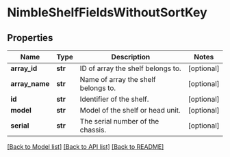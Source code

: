 # NimbleShelfFieldsWithoutSortKey

## Properties
Name | Type | Description | Notes
------------ | ------------- | ------------- | -------------
**array_id** | **str** | ID of array the shelf belongs to. | [optional] 
**array_name** | **str** | Name of array the shelf belongs to. | [optional] 
**id** | **str** | Identifier of the shelf. | [optional] 
**model** | **str** | Model of the shelf or head unit. | [optional] 
**serial** | **str** | The serial number of the chassis. | [optional] 

[[Back to Model list]](../README.md#documentation-for-models) [[Back to API list]](../README.md#documentation-for-api-endpoints) [[Back to README]](../README.md)


